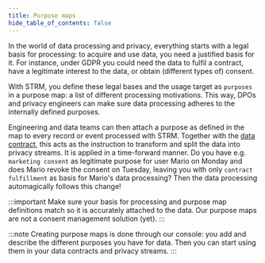 ```yaml
---
title: Purpose maps
hide_table_of_contents: false
---
```


[data contract]: docs/02-concepts/02-data-contracts/index.md 

In the world of data processing and privacy, everything starts with a legal basis for processing: to acquire and use data,
you need a justified basis for it. For instance, under GDPR you could need the data to fulfil a contract, have a legitimate
interest to the data, or obtain (different types of) consent.

With STRM, you define these legal bases and the usage target as `purposes` in a purpose map: a list of different processing
motivations. This way, DPOs and privacy engineers can make sure data processing adheres to the internally defined purposes. 

Engineering and data teams can then attach a purpose as defined in the map to every record or event processed with STRM.
Together with the [data contract], this acts as the instruction to transform and split the data into privacy streams. 
It is applied in a time-forward manner. Do you have e.g. `marketing consent` as legitimate purpose for user Mario on Monday
and does Mario revoke the consent on Tuesday, leaving you with only `contract fulfillment` as basis for Mario's data
processing? Then the data processing automagically follows this change!

:::important
Make sure your basis for processing and purpose map definitions match so it is accurately attached to the data. Our purpose
maps are not a consent management solution (yet).
:::

:::note
Creating purpose maps is done through our console: you add and describe the different purposes you have for data.
Then you can start using them in your data contracts and privacy streams.
:::
